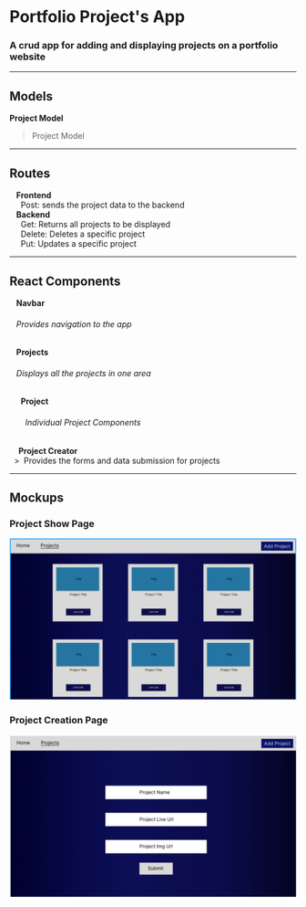 # Portfolio Project's App
### A crud app for adding and displaying projects on a portfolio website

---







## Models
**Project Model** 
> Project Model 

---

## Routes 
&nbsp;&nbsp; **Frontend**<br> 
&nbsp;&nbsp;&nbsp;&nbsp; Post: sends the project data to the backend<br> 
&nbsp;&nbsp; **Backend**<br> 
&nbsp;&nbsp;&nbsp;&nbsp; Get: Returns all projects to be displayed<br> 
&nbsp;&nbsp;&nbsp;&nbsp; Delete: Deletes a specific project<br> 
&nbsp;&nbsp;&nbsp;&nbsp; Put: Updates a specific project<br> 

---

## React Components
&nbsp;&nbsp; **Navbar**<br>
###### &nbsp;&nbsp; Provides navigation to the app<br>
&nbsp;&nbsp; **Projects**<br>
###### &nbsp;&nbsp; Displays all the projects in one area<br> 
&nbsp;&nbsp;&nbsp;&nbsp; **Project**<br> 
###### &nbsp;&nbsp;&nbsp;&nbsp;&nbsp;&nbsp; Individual Project Components<br> 
&nbsp;&nbsp;&nbsp;&nbsp;**Project Creator**<br>
&nbsp;&nbsp;>&nbsp;&nbsp;Provides the forms and data submission for projects<br>

---

## Mockups
### Project Show Page 
![project show page](/assets/images/ShowProject.png)
### Project Creation Page
![project add page](/assets/images/AddProject.png)
